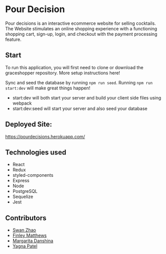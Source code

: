 # Pour Decision

Pour decisions is an interactive ecommerce website for selling cocktails. The Website stimulates an online shopping experience with a functioning shopping cart, sign-up, login, and checkout with the payment processing feature.

## Start

To run this application, you will first need to clone or download the graceshopper repository. More setup instructions here!

Sync and seed the database by running `npm run seed`. Running `npm run start:dev` will make great things happen!

- start:dev will both start your server and build your client side files using webpack
- start:dev:seed will start your server and also seed your database 

## Deployed Site:
https://pourdecisions.herokuapp.com/

## Technologies used
- React 
- Redux
- styled-components
- Express
- Node
- PostgreSQL
- Sequelize
- Jest

## Contributors

- [Swan Zhao](https://github.com/swan-zhao)
- [Finley Matthews](https://github.com/finleymatthews96)
- [Margarita Danshina](https://github.com/margaritadanshina)
- [Yagna Patel](https://github.com/yagna11)


